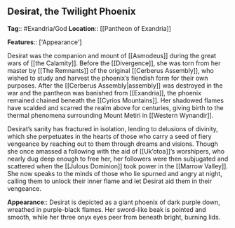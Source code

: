 ## Desirat, the Twilight Phoenix
**Tag**:: #Exandria/God
**Location**:: [[Pantheon of Exandria]]

**Features**:: ['Appearance']

Desirat was the companion and mount of [[Asmodeus]] during the great wars of [[the Calamity]]. Before the [[Divergence]], she was torn from her master by [[The Remnants]] of the original [[Cerberus Assembly]], who wished to study and harvest the phoenix’s fiendish form for their own purposes. After the [[Cerberus Assembly|assembly]] was destroyed in the war and the pantheon was banished from [[Exandria]], the phoenix remained chained beneath the [[Cyrios Mountains]]. Her shadowed flames have scalded and scarred the realm above for centuries, giving birth to the thermal phenomena surrounding Mount Metiri in [[Western Wynandir]].

Desirat’s sanity has fractured in isolation, lending to delusions of divinity, which she perpetuates in the hearts of those who carry a seed of fiery vengeance by reaching out to them through dreams and visions. Though she once amassed a following with the aid of [[Uk’otoa]]’s worshipers, who nearly dug deep enough to free her, her followers were then subjugated and scattered when the [[Julous Dominion]] took power in the [[Marrow Valley]]. She now speaks to the minds of those who lie spurned and angry at night, calling them to unlock their inner flame and let Desirat aid them in their vengeance.

**Appearance**:: Desirat is depicted as a giant phoenix of dark purple down, wreathed in purple-black flames. Her sword-like beak is pointed and smooth, while her three onyx eyes peer from beneath bright, burning lids.
